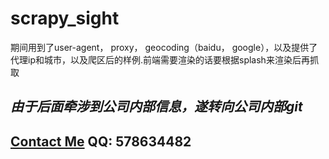 # scrapy_sight
期间用到了user-agent， proxy， geocoding（baidu， google），以及提供了代理ip和城市，以及爬区后的样例.前端需要渲染的话要根据splash来渲染后再抓取

## ***由于后面牵涉到公司内部信息，遂转向公司内部git***
## **[Contact Me](https://www.youbanban.com)** **QQ: 578634482**
